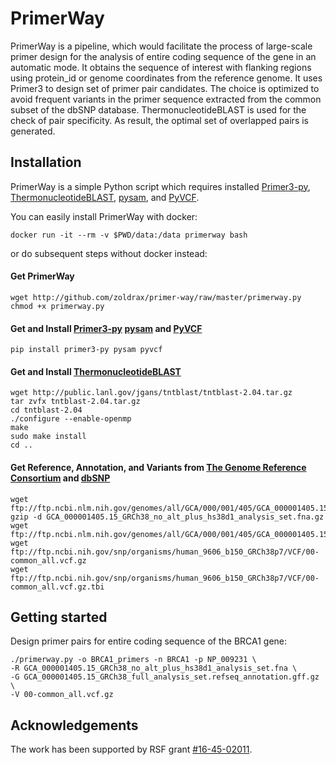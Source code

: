# PrimerWay
PrimerWay is a pipeline, which would facilitate the process of large-scale primer design for the analysis of entire coding sequence of the gene in an automatic mode. It obtains the sequence of interest with flanking regions using protein_id or genome coordinates from the reference genome. It uses Primer3 to design set of primer pair candidates. The choice is optimized to avoid frequent variants in the primer sequence extracted from the common subset of the dbSNP database. ThermonucleotideBLAST is used for the check of pair specificity. As result, the optimal set of overlapped pairs is generated.

## Installation
PrimerWay is a simple Python script which requires installed [Primer3-py][1], [ThermonucleotideBLAST][2], [pysam][3], and [PyVCF][4].

You can easily install PrimerWay with docker:
```
docker run -it --rm -v $PWD/data:/data primerway bash
```

or do subsequent steps without docker instead:

#### Get PrimerWay
```
wget http://github.com/zoldrax/primer-way/raw/master/primerway.py
chmod +x primerway.py
```

#### Get and Install [Primer3-py][1] [pysam][3] and [PyVCF][4]
```
pip install primer3-py pysam pyvcf
```

#### Get and Install [ThermonucleotideBLAST][2]
```
wget http://public.lanl.gov/jgans/tntblast/tntblast-2.04.tar.gz
tar zvfx tntblast-2.04.tar.gz
cd tntblast-2.04
./configure --enable-openmp
make
sudo make install
cd ..
```

#### Get Reference, Annotation, and Variants from [The Genome Reference Consortium][4] and [dbSNP][5]
```
wget ftp://ftp.ncbi.nlm.nih.gov/genomes/all/GCA/000/001/405/GCA_000001405.15_GRCh38/seqs_for_alignment_pipelines.ucsc_ids/GCA_000001405.15_GRCh38_no_alt_plus_hs38d1_analysis_set.fna.gz
gzip -d GCA_000001405.15_GRCh38_no_alt_plus_hs38d1_analysis_set.fna.gz
wget ftp://ftp.ncbi.nlm.nih.gov/genomes/all/GCA/000/001/405/GCA_000001405.15_GRCh38/seqs_for_alignment_pipelines.ucsc_ids/GCA_000001405.15_GRCh38_full_analysis_set.refseq_annotation.gff.gz
wget ftp://ftp.ncbi.nih.gov/snp/organisms/human_9606_b150_GRCh38p7/VCF/00-common_all.vcf.gz
wget ftp://ftp.ncbi.nih.gov/snp/organisms/human_9606_b150_GRCh38p7/VCF/00-common_all.vcf.gz.tbi
```

## Getting started
Design primer pairs for entire coding sequence of the BRCA1 gene:
```
./primerway.py -o BRCA1_primers -n BRCA1 -p NP_009231 \
-R GCA_000001405.15_GRCh38_no_alt_plus_hs38d1_analysis_set.fna \
-G GCA_000001405.15_GRCh38_full_analysis_set.refseq_annotation.gff.gz \
-V 00-common_all.vcf.gz
```

## Acknowledgements
The work has been supported by RSF grant [#16-45-02011][7].

[1]: http://github.com/libnano/primer3-py
[2]: http://public.lanl.gov/jgans/tntblast
[3]: http://github.com/pysam-developers/pysam
[4]: http://github.com/jamescasbon/PyVCF
[5]: http://www.ncbi.nlm.nih.gov/grc/human
[6]: http://www.ncbi.nlm.nih.gov/SNP
[7]: http://rscf.ru/en/enprjcard?rid=16-45-02011
